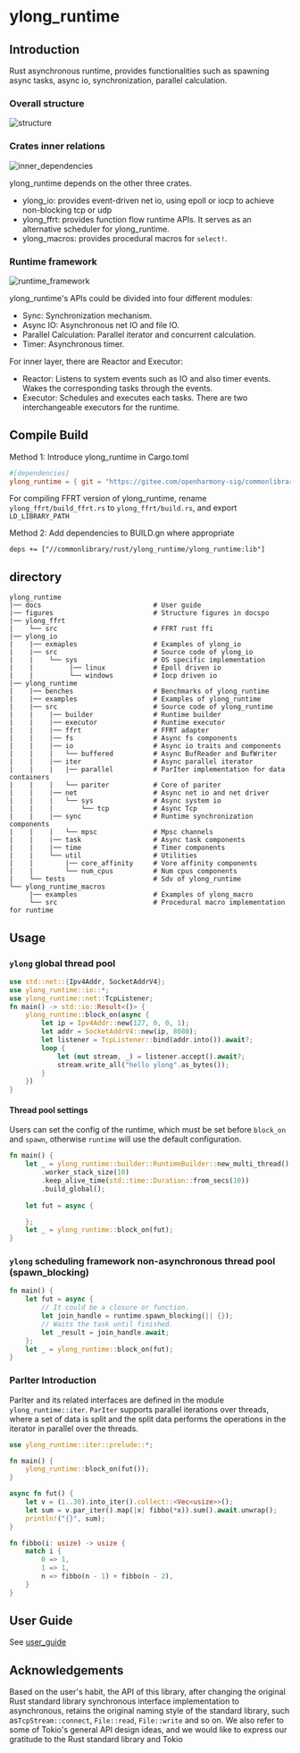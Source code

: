 # ylong_runtime

## Introduction
Rust asynchronous runtime, provides functionalities such as spawning async tasks, async io, synchronization, parallel calculation.

### Overall structure
![structure](./figures/structure.png)

### Crates inner relations
![inner_dependencies](./figures/inner_dependencies.png)

ylong_runtime depends on the other three crates.
- ylong_io: provides event-driven net io, using epoll or iocp to achieve non-blocking tcp or udp
- ylong_ffrt: provides function flow runtime APIs. It serves as an alternative scheduler for ylong_runtime.
- ylong_macros: provides procedural macros for `select!`.

### Runtime framework
![runtime_framework](./figures/runtime_framework.png)

ylong_runtime's APIs could be divided into four different modules:
- Sync: Synchronization mechanism.
- Async IO: Asynchronous net IO and file IO.
- Parallel Calculation: Parallel iterator and concurrent calculation.
- Timer: Asynchronous timer.

For inner layer, there are Reactor and Executor:
- Reactor: Listens to system events such as IO and also timer events. Wakes the corresponding tasks through the events.
- Executor: Schedules and executes each tasks. There are two interchangeable executors for the runtime.

## Compile Build

Method 1: Introduce ylong_runtime in Cargo.toml

```toml
#[dependencies]
ylong_runtime = { git = "https://gitee.com/openharmony-sig/commonlibrary_rust_ylong_runtime.git", features = ["full"]}
```

For compiling FFRT version of ylong_runtime, rename ``ylong_ffrt/build_ffrt.rs`` to ``ylong_ffrt/build.rs``, and export `LD_LIBRARY_PATH`

Method 2: Add dependencies to BUILD.gn where appropriate

```
deps += ["//commonlibrary/rust/ylong_runtime/ylong_runtime:lib"]
```

## directory
```
ylong_runtime
|── docs                            # User guide
|── figures                         # Structure figures in docspo
|── ylong_ffrt
|    └── src                        # FFRT rust ffi
|── ylong_io
|    |── exmaples                   # Examples of ylong_io 
|    |── src                        # Source code of ylong_io
|    |    └── sys                   # OS specific implementation
|    |         |── linux            # Epoll driven io
|    |         └── windows          # Iocp driven io
|── ylong_runtime                   
|    |── benches                    # Benchmarks of ylong_runtime
|    |── examples                   # Examples of ylong_runtime
|    |── src                        # Source code of ylong_runtime
|    |    |── builder               # Runtime builder
|    |    |── executor              # Runtime executor
|    |    |── ffrt                  # FFRT adapter
|    |    |── fs                    # Async fs components
|    |    |── io                    # Async io traits and components
|    |    |   └── buffered          # Async BufReader and BufWriter
|    |    |── iter                  # Async parallel iterator
|    |    |   |── parallel          # ParIter implementation for data containers
|    |    |   └── pariter           # Core of pariter
|    |    |── net                   # Async net io and net driver
|    |    |   └── sys               # Async system io
|    |    |       └── tcp           # Async Tcp
|    |    |── sync                  # Runtime synchronization components
|    |    |   └── mpsc              # Mpsc channels
|    |    |── task                  # Async task components
|    |    |── time                  # Timer components
|    |    └── util                  # Utilities
|    |        |── core_affinity     # Vore affinity components
|    |        └── num_cpus          # Num cpus components
|    └── tests                      # Sdv of ylong_runtime
└── ylong_runtime_macros
     |── examples                   # Examples of ylong_macro
     └── src                        # Procedural macro implementation for runtime
```

## Usage

### `ylong` global thread pool

```rust
use std::net::{Ipv4Addr, SocketAddrV4};
use ylong_runtime::io::*;
use ylong_runtime::net::TcpListener;
fn main() -> std::io::Result<()> {
    ylong_runtime::block_on(async {
        let ip = Ipv4Addr::new(127, 0, 0, 1);
        let addr = SocketAddrV4::new(ip, 8080);
        let listener = TcpListener::bind(addr.into()).await?;
        loop {
            let (mut stream, _) = listener.accept().await?;
            stream.write_all("hello ylong".as_bytes());
        }
    })
}
```


#### Thread pool settings

Users can set the config of the runtime, which must be set before `block_on` and `spawn`, otherwise `runtime` will use the default configuration.

```rust
fn main() {
    let _ = ylong_runtime::builder::RuntimeBuilder::new_multi_thread()
        .worker_stack_size(10)
        .keep_alive_time(std::time::Duration::from_secs(10))
        .build_global();
    
    let fut = async {

    };
    let _ = ylong_runtime::block_on(fut);
}
```

### `ylong` scheduling framework non-asynchronous thread pool (spawn_blocking)

```rust
fn main() {
    let fut = async {
        // It could be a closure or function.
        let join_handle = runtime.spawn_blocking(|| {});
        // Waits the task until finished.
        let _result = join_handle.await;
    };
    let _ = ylong_runtime::block_on(fut);
}
```


### ParIter Introduction

ParIter and its related interfaces are defined in the module `ylong_runtime::iter`. `ParIter` supports parallel iterations over threads, where a set of data is split and the split data performs the operations in the iterator in parallel over the threads.

```rust
use ylong_runtime::iter::prelude::*;

fn main() {
    ylong_runtime::block_on(fut());
}

async fn fut() {
    let v = (1..30).into_iter().collect::<Vec<usize>>();
    let sum = v.par_iter().map(|x| fibbo(*x)).sum().await.unwrap();
    println!("{}", sum);
}

fn fibbo(i: usize) -> usize {
    match i {
        0 => 1,
        1 => 1,
        n => fibbo(n - 1) + fibbo(n - 2),
    }
}
```

## User Guide

See [user_guide](./docs/user_guide.md)

## Acknowledgements

Based on the user's habit, the API of this library, after changing the original Rust standard library synchronous interface implementation to asynchronous, retains the original naming style of the standard library, such as``TcpStream::connect``, ``File::read``, ``File::write`` and so on. We also refer to some of Tokio's general API design ideas, and we would like to express our gratitude to the Rust standard library and Tokio